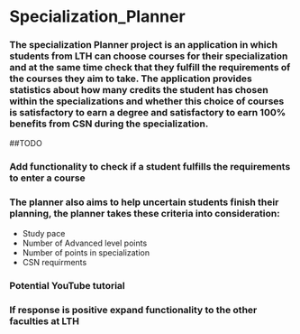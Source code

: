 # Specialization_Planner

### The specialization Planner project is an application in which students from LTH can choose courses for their specialization and at the same time check that they fulfill the requirements of the courses they aim to take. The application provides statistics about how many credits the student has chosen within the specializations and whether this choice of courses is satisfactory to earn a degree and satisfactory to earn 100% benefits from CSN during the specialization.

##TODO

### Add functionality to check if a student fulfills the requirements to enter a course

### The planner also aims to help uncertain students finish their planning, the planner takes these criteria into consideration:
* Study pace
* Number of Advanced level points
* Number of points in specialization
* CSN requirments

### Potential YouTube tutorial

### If response is positive expand functionality to the other faculties at LTH
